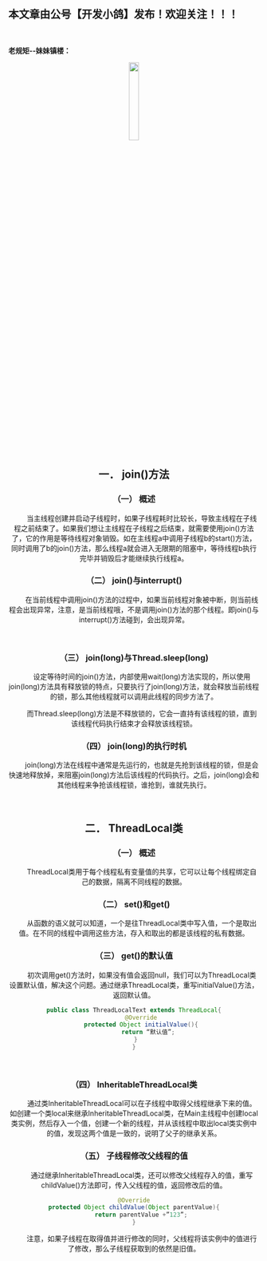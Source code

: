 ﻿## 本文章由公号【开发小鸽】发布！欢迎关注！！！
<br>

**老规矩--妹妹镇楼：**
<center>
<img src="https://img-blog.csdnimg.cn/20200721223424816.JPG"   width="20%">

## 一．	join()方法

### （一）	概述
&nbsp;  &nbsp;  &nbsp;  &nbsp; 当主线程创建并启动子线程时，如果子线程耗时比较长，导致主线程在子线程之前结束了。如果我们想让主线程在子线程之后结束，就需要使用join()方法了，它的作用是等待线程对象销毁。如在主线程a中调用子线程b的start()方法，同时调用了b的join()方法，那么线程a就会进入无限期的阻塞中，等待线程b执行完毕并销毁后才能继续执行线程a。
<br>


### （二）	join()与interrupt()
&nbsp;  &nbsp;  &nbsp;  &nbsp; 在当前线程中调用join()方法的过程中，如果当前线程对象被中断，则当前线程会出现异常，注意，是当前线程哦，不是调用join()方法的那个线程。即join()与interrupt()方法碰到，会出现异常。

<br>


### （三）	join(long)与Thread.sleep(long)
&nbsp;  &nbsp;  &nbsp;  &nbsp; 设定等待时间的join()方法，内部使用wait(long)方法实现的，所以使用join(long)方法具有释放锁的特点，只要执行了join(long)方法，就会释放当前线程的锁，那么其他线程就可以调用此线程的同步方法了。

&nbsp;  &nbsp;  &nbsp;  &nbsp; 而Thread.sleep(long)方法是不释放锁的，它会一直持有该线程的锁，直到该线程代码执行结束才会释放该线程锁。
<br>



### （四）	join(long)的执行时机
&nbsp;  &nbsp;  &nbsp;  &nbsp; join(long)方法在线程中通常是先运行的，也就是先抢到该线程的锁，但是会快速地释放掉，来阻塞join(long)方法后该线程的代码执行。之后，join(long)会和其他线程来争抢该线程锁，谁抢到，谁就先执行。

<br>



## 二．	ThreadLocal类
### （一）	概述
&nbsp;  &nbsp;  &nbsp;  &nbsp; ThreadLocal类用于每个线程私有变量值的共享，它可以让每个线程绑定自己的数据，隔离不同线程的数据。
<br>



### （二）	set()和get()
&nbsp;  &nbsp;  &nbsp;  &nbsp; 从函数的语义就可以知道，一个是往ThreadLocal类中写入值，一个是取出值。在不同的线程中调用这些方法，存入和取出的都是该线程的私有数据。
<br>



### （三）	get()的默认值
&nbsp;  &nbsp;  &nbsp;  &nbsp; 初次调用get()方法时，如果没有值会返回null，我们可以为ThreadLocal类设置默认值，解决这个问题。通过继承ThreadLocal类，重写initialValue()方法，返回默认值。

```java
public class ThreadLocalText extends ThreadLocal{
	@Override
	protected Object initialValue(){
		return “默认值”;
	}	
}
```
<br>



### （四）	InheritableThreadLocal类
&nbsp;  &nbsp;  &nbsp;  &nbsp; 通过类InheritableThreadLocal可以在子线程中取得父线程继承下来的值。如创建一个类local来继承InheritableThreadLocal类，在Main主线程中创建local类实例，然后存入一个值，创建一个新的线程，并从该线程中取出local类实例中的值，发现这两个值是一致的，说明了父子的继承关系。
<br>



### （五）	子线程修改父线程的值
&nbsp;  &nbsp;  &nbsp;  &nbsp; 通过继承InheritableThreadLocal类，还可以修改父线程存入的值，重写childValue()方法即可，传入父线程的值，返回修改后的值。

```java
@Override
protected Object childValue(Object parentValue){
	return parentValue +”123”;
}
```

&nbsp;  &nbsp;  &nbsp;  &nbsp; 注意，如果子线程在取得值并进行修改的同时，父线程将该实例中的值进行了修改，那么子线程获取到的依然是旧值。






